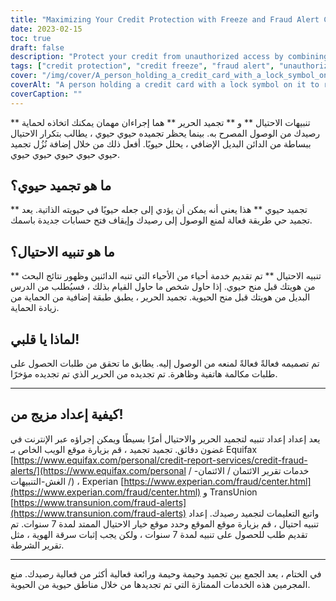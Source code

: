 ```yaml
---
title: "Maximizing Your Credit Protection with Freeze and Fraud Alert Combination"
date: 2023-02-15
toc: true
draft: false
description: "Protect your credit from unauthorized access by combining a credit freeze and fraud alert, the most effective solution for deterring common criminals from accessing your credit report without your permission."
tags: ["credit protection", "credit freeze", "fraud alert", "unauthorized access", "credit report", "identity theft", "Equifax", "Experian", "TransUnion", "credit bureaus", "maximum protection"]
cover: "/img/cover/A_person_holding_a_credit_card_with_a_lock_symbol_on_it.png"
coverAlt: "A person holding a credit card with a lock symbol on it to represent credit protection."
coverCaption: ""
---
```


 ** تنبيهات الاحتيال ** و ** تجميد الحرير ** هما إجراءان مهمان يمكنك اتخاذه لحماية رصيدك من الوصول المصرح به. بينما يحظر تجميده حيوي حيوي ، يطالب بتكرار الاحتيال ببساطة من الدائن البديل الإضافي ، يحلل حيويًا. أفعل ذلك من خلال إضافة نُزُل تجميد حيوي حيوي حيوي حيوي حيوي.  ## ما هو تجميد حيوي؟  ** تجميد حيوي ** هذا يعني أنه يمكن أن يؤدي إلى جعله حيويًا في حيويته الذاتية. يعد تجميد حي طريقة فعالة لمنع الوصول إلى رصيدك وإيقاف فتح حسابات جديدة باسمك.  ## ما هو تنبيه الاحتيال؟  ** تنبيه الاحتيال ** تم تقديم خدمة أحياء من الأحياء التي تنبه الدائنين وظهور نتائج البحث من هويتك قبل منح حيوي. إذا حاول شخص ما حاول القيام بذلك ، فسيُطلب من الدرس البديل من هويتك قبل منح الحيوية. تجميد الحرير ، يطبق طبقة إضافية من الحماية من زيادة الحماية.  ## لماذا يا قلبي!  تم تصميمه فعالةً فعالةً لمنعه من الوصول إليه. يطابق ما تحقق من طلبات الحصول على طلبات مكالمة هاتفية وظاهرة. تم تجديده من الحرير الذي تم تجديده مؤخرًا.  ____________________  ## كيفية إعداد مزيج من!  يعد إعداد إعداد تنبيه لتجميد الحرير والاحتيال أمرًا بسيطًا ويمكن إجراؤه عبر الإنترنت في غضون دقائق. تجميد تجميد ، قم بزيارة موقع الويب الخاص بـ Equifax [https://www.equifax.com/personal/credit-report-services/credit-fraud-alerts/](https://www.equifax.com/personal / خدمات تقرير الائتمان / الائتمان- الغش-التنبيهات /) ، Experian [https://www.experian.com/fraud/center.html](https://www.experian.com/fraud/center.html) و TransUnion [https://www.transunion.com/fraud-alerts](https://www.transunion.com/fraud-alerts) واتبع التعليمات لتجميد رصيدك. إعداد تنبيه احتيال ، قم بزيارة موقع الموقع وحدد موقع خيار الاحتيال الممتد لمدة 7 سنوات. تم تقديم طلب للحصول على تنبيه لمدة 7 سنوات ، ولكن يجب إثبات سرقة الهوية ، مثل تقرير الشرطة.  ____________________  في الختام ، يعد الجمع بين تجميد وحيمة وحيمة ورائعة فعالية أكثر من فعالية رصيدك. منع المجرمين هذه الخدمات الممتازة التي تم تجديدها من خلال مناطق حيوية من الحيوية.